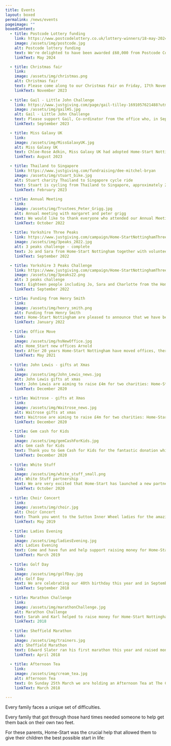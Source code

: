 ```yaml
---
title: Events
layout: boxed
permalink: /news/events
pageimage: ""
boxedContent:
  - title: Postcode Lottery funding
    link: https://www.postcodelottery.co.uk/lottery-winners/18-may-2024-ng16-2bl-newthorpe-ps1-million
    image: /assets/img/postcode.jpg
    alt: Postcode lottery funding
    text: We're delighted to have been awarded £60,000 from Postcode Community Trust to enable us to keep supporting more families in Nottinghamshire.<br>Thank you so much to People's Postcode Lottery and Postcode Community Trust for this generous funding!<br>Click here to Read more:
    linkText: May 2024

  - title: Christmas fair
    link: 
    image: /assets/img/christmas.png
    alt: Christmas fair
    text: Please come along to our Christmas Fair on Friday, 17th November 2023 - 6pm-8pm.  There will be stalls, tombola and refreshments, together with the attached flyer if possible as the photo. All proceeds will got to Home-Start Nottingham.
    linkText: November 2023
    
  - title: Gail - Little John Challenge
    link: https://www.justgiving.com/page/gail-tilley-1691057621488?utm_source=copyLink&utm_medium=one_page&utm_content=page/gail-tilley-1691057621488&utm_campaign=pfp-share&utm_term=ffe129fef8ff48b99691295bd7289816
    image: /assets/img/gailHS.jpg
    alt: Gail - Little John Challenge
    text: Please support Gail, Co-ordinator from the office who, in September, is walking The Little John Challenge which is an amazing 28 miles through Sherwood Forest.<br>If you would like to sponsor Gail Click this link to donate
    linkText: September 2023

  - title: Miss Galaxy UK
    link: 
    image: /assets/img/MissGalaxyUK.jpg
    alt: Miss Galaxy UK
    text: Chloe-Rose Adkin, Miss Galaxy UK had adopted Home-Start Nottingham as her charity of the year and will be helping us to raise funds and helping to promote our Charity.<br>Chloe has already started by organising birthday bags which include everything needed for children to enjoy birthdays including party bags, hats, balloons, cakes and lots of other things.<br>These will be given out to families to enable families and children to enjoy any upcoming birthdays.
    linkText: August 2023

  - title: Thailand to Singapore
    link: https://www.justgiving.com/fundraising/dee-mitchel-bryan
    image: /assets/img/stuart_bike.jpg
    alt: Stuart charity Thailand to Singapore cycle ride
    text: Stuart is cycling from Thailand to Singapore, approximately 2000km.  His journey has started and will finish mid-March.  He would like to make a difference to childrens’ lives in Nottingham so has chosen Home-Start Nottingham as his charity.<br>If you are able to help with a small donation, he will be absolutely thrilled.<br>Click this link to donate
    linkText: February 2023
  
  - title: Annual Meeting
    link: 
    image: /assets/img/Trustees_Peter_Grigg.jpg
    alt: Annual meeting with margaret and peter grigg
    text: We would like to thank everyone who attended our Annual Meeting this year and thank you to Peter Grigg from Home-Start UK for coming and talking to our guests, also thank you to the family and volunteers who also shared their experiences.
    linkText: October 2022
    
  - title: Yorkshire Three Peaks
    link: https://www.justgiving.com/campaign/Home-StartNottinghamThreePeaksChallenge
    image: /assets/img/3peaks_2022.jpg
    alt: 3 peaks challenge - complete
    text: Jo and Sara from Home-Start Nottingham together with volunteers undertook the Yorkshire Three Peaks on 3rd September, we have made over £4,180 in sponsor money which is amazing.<br>Thank you to the staff and volunteers who completed the Challenge and, also everyone who donated in sponsorship.
    linkText: September 2022

  - title: Yorkshire 3 Peaks Challenge
    link: https://www.justgiving.com/campaign/Home-StartNottinghamThreePeaksChallenge
    image: /assets/img/3peaks22.png
    alt: 3 peaks challenge
    text: Eighteen people including Jo, Sara and Charlotte from the Home-Start Nottingham staff team, volunteers and Trustees have started to train to undertake the Yorkshire Three Peaks Challenge.<br>Please consider sponsoring the team to help us support more families in Nottingham and Nottinghamshire.
    linkText: September 2022

  - title: Funding from Henry Smith
    link: 
    image: /assets/img/henry_smith.png
    alt: Funding from Henry Smith
    text: Home-Start Nottingham are pleased to announce that we have been awarded £90,000 towards three years' running costs providing volunteering support to families with young children in Nottingham City and Nottinghamshire.
    linkText: January 2022
    
  - title: Office Move
    link: 
    image: /assets/img/hsNewOffice.jpg
    alt: Home_Start new offices Arnold
    text: After 20 years Home-Start Nottingham have moved offices, there have been lots of memories made with the current staff team, previous staff, volunteers and families at Sherwood Rise but we will make new memories at our new offices at Arnold.
    linkText: May 2021
    
  - title: John Lewis - gifts at Xmas
    link: 
    image: /assets/img/John_Lewis_news.jpg
    alt: John Lewis gifts at xmas
    text: John Lewis are aiming to raise £4m for two charities: Home-Start, which works with parents who need support and FareShare, which helps those facing food poverty.<br> Thank you to John Lewis in Nottingham for their kind gifts at Christmas.
    linkText: December 2020
    
  - title: Waitrose - gifts at Xmas
    link: 
    image: /assets/img/Waitrose_news.jpg
    alt: Waitrose gifts at xmas
    text: Waitrose are aiming to raise £4m for two charities: Home-Start, which works with parents who need support and FareShare, which helps those facing food poverty.<br> Thank you to Waitrose in Nottingham for their kind gifts at Christmas.
    linkText: December 2020
    
  - title: Gem cash for Kids
    link: 
    image: /assets/img/gemCashForKids.jpg
    alt: Gem cash for Kids
    text: Thank you to Gem Cash for Kids for the fantastic donation which enabled us to buy hampers for our families.
    linkText: December 2020
    
  - title: White Stuff
    link: 
    image: /assets/img/white_stuff_small.png
    alt: White Stuff partnership
    text: We are very excited that Home-Start has launched a new partnership with White Stuff, White Stuff donates 1% of its profits to charity - and with its customers' support, the White Stuff Foundation has donated over £3.5 million to local charities around the UK since 2010.
    linkText: October 2020
    
  - title: Choir Concert
    link: 
    image: /assets/img/choir.jpg
    alt: Choir Concert
    text: Thank you went to the Sutton Inner Wheel ladies for the amazing donation of £1,000 which was raised through ticket sales, raffle, cakes and refreshments at their Major Oak Choir concert in April. Thank you for all your hard work.
    linkText: May 2019
    
  - title: Ladies Evening
    link: 
    image: /assets/img/ladiesEvening.jpg
    alt: Ladies Evening
    text: Come and have fun and help support raising money for Home-Start Nottingham. Join us for our ladies evening on Thursday 28th March 7pm - 10-30pm. Tickets cost £7.00, and includes nibbles, music.
    linkText: March 2019
    
  - title: Golf Day
    link: 
    image: /assets/img/golfDay.jpg
    alt: Golf Day
    text: We are celebrating our 40th birthday this year and in September, Ramsdale Golf Club and Lowdhams Motors sponsored us by holding a charity golf day. This was a very successful event and raised over £2,000. We are so delighted with this and thank everyone that planned and supported the event.
    linkText: September 2018
    
  - title: Marathon Challenge
    link: 
    image: /assets/img/marathonChallenge.jpg
    alt: Marathon Challenge
    text: Sarah and Karl helped to raise money for Home-Start Nottingham. They took part in several half marathons, full marathons and as many 10k races as they could - from difficult trail races throughout the country to fast paced flats.
    linkText: 2018
    
  - title: Sheffield Marathon
    link: 
    image: /assets/img/trainers.jpg
    alt: Sheffield Marathon
    text: Edward Slater ran his first marathon this year and raised money for Home-Start Nottingham.  Thank you to Edward.
    linkText: April 2018
    
  - title: Afternoon Tea
    link: 
    image: /assets/img/cream_tea.jpg
    alt: Afternoon Tea
    text: On Sunday 25th March we are holding an Afternoon Tea at The Country Cottage Hotel, Ruddington, to raise funds for Home-Start Nottingham. If you would like to buy any tickets it is £13.50 per adult and £6.75 per child.<br>Please contact the office on 0115 962 4262 for more information.
    linkText: March 2018
    
---
```


Every family faces a unique set of difficulties.

Every family that got through those hard times needed someone to help get them back on their own two feet.

For these parents, Home-Start was the crucial help that allowed them to give their children the best possible start in life:
